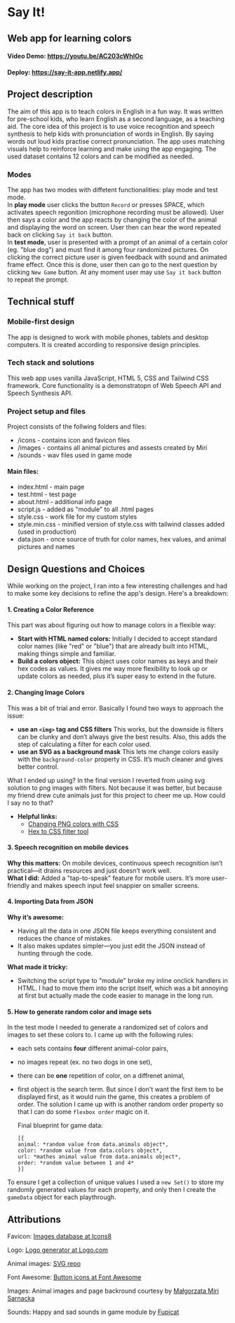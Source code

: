 # Say It!

## Web app for learning colors

#### Video Demo: https://youtu.be/AC203cWhIOc

#### Deploy: https://say-it-app.netlify.app/

## Project description

The aim of this app is to teach colors in English in a fun way. It was written for pre-school kids, who learn English as a second language, as a teaching aid.
The core idea of this project is to use voice recognition and speech synthesis to help kids with pronunciation of words in English. By saying words out loud kids practise correct pronunciation. The app uses matching visuals help to reinforce learning and make using the app engaging.
The used dataset contains 12 colors and can be modified as needed.

### Modes

The app has two modes with diffetent functionalities: play mode and test mode.  
In **play mode** user clicks the button `Record` or presses SPACE, which activates speech regonition (microphone recording must be allowed). User then says a color and the app reacts by changing the color of the animal and displaying the word on screen. User then can hear the word repeated back on clicking `Say it back` button.  
In **test mode**, user is presented with a prompt of an animal of a certain color (eg. "blue dog") and must find it among four randomized pictures. On clicking the correct picture user is given feedback with sound and animated frame effect. Once this is done, user then can go to the next question by clicking `New Game` button. At any moment user may use `Say it back` button to repeat the prompt.

## Technical stuff

### Mobile-first design

The app is designed to work with mobile phones, tablets and desktop computers. It is created according to responsive design principles.

### Tech stack and solutions

This web app uses vanilla JavaScript, HTML 5, CSS and Tailwind CSS framework.
Core functionality is a demonstratopn of Web Speech API and Speech Synthesis API.

### Project setup and files

Project consists of the follwing folders and files:

- /icons - contains icon and favicon files
- /images - contains all animal pictures and assests created by Miri
- /sounds - wav files used in game mode

#### Main files:

- index.html - main page
- test.html - test page
- about.html - additional info page
- script.js - added as "module" to all .html pages
- style.css - work file for my custom styles
- style.min.css - minified version of style.css with tailwind classes added (used in production)
- data.json - once source of truth for color names, hex values, and animal pictures and names

## Design Questions and Choices

While working on the project, I ran into a few interesting challenges and had to make some key decisions to refine the app's design. Here's a breakdown:

#### 1. Creating a Color Reference

This part was about figuring out how to manage colors in a flexible way:

- **Start with HTML named colors:** Initially I decided to accept standard color names (like "red" or "blue") that are already built into HTML, making things simple and familiar.
- **Build a colors object:** This object uses color names as keys and their hex codes as values. It gives me way more flexibility to look up or update colors as needed, plus it’s super easy to extend in the future.

#### 2. Changing Image Colors

This was a bit of trial and error. Basically I found two ways to approach the issue:

- **use an `<img>` tag and CSS filters** This works, but the downside is filters can be clunky and don’t always give the best results. Also, this adds the step of calculating a filter for each color used.
- **use an SVG as a background mask** This lets me change colors easily with the `background-color` property in CSS. It’s much cleaner and gives better control.

What I ended up using? In the final version I reverted from using svg solution to png images with filters. Not because it was better, but because my friend drew cute animals just for this project to cheer me up. How could I say no to that?

- **Helpful links:**
  - [Changing PNG colors with CSS](https://stackoverflow.com/questions/7415872/change-color-of-png-image-via-css/76648616#76648616)
  - [Hex to CSS filter tool](https://isotropic.co/tool/hex-color-to-css-filter/)

#### 3. Speech recognition on mobile devices

**Why this matters:** On mobile devices, continuous speech recognition isn’t practical—it drains resources and just doesn’t work well.  
**What I did:** Added a "tap-to-speak" feature for mobile users. It’s more user-friendly and makes speech input feel snappier on smaller screens.

#### 4. Importing Data from JSON

**Why it’s awesome:**

- Having all the data in one JSON file keeps everything consistent and reduces the chance of mistakes.
- It also makes updates simpler—you just edit the JSON instead of hunting through the code.

**What made it tricky:**

- Switching the script type to "module" broke my inline onclick handlers in HTML. I had to move them into the script itself, which was a bit annoying at first but actually made the code easier to manage in the long run.

#### 5. How to generate random color and image sets

In the test mode I needed to generate a randomized set of colors and images to set these colors to. I came up with the following rules:

- each sets contains **four** different animal-color pairs,
- no images repeat (ex. no two dogs in one set),
- there can be **one** repetition of color, on a diffrenet animal,
- first object is the search term. But since I don't want the first item to be displayed first, as it would ruin the game, this creates a problem of order. The solution I came up with is another random order property so that I can do some `flexbox order` magic on it.

  Final blueprint for game data:

      [{
      animal: *random value from data.animals object*,
      color: *random value from data.colors object*,
      url: *mathes animal value from data.animals object*,
      order: *random value between 1 and 4*
      }]

To ensure I get a collection of unique values I used a `new Set()` to store my randomly generated values for each property, and only then I create the `gameData` object for each playthrough.

## Attributions

Favicon: [Images database at Icons8](https://icons8.com)

Logo: [Logo generator at Logo.com](https://logo.com)

Animal images: [SVG repo](https://www.svgrepo.com)

Font Awesome: [Button icons at Font Awesome](https://fontawesome.com)

Images: Animal images and page backround courtesy by [Małgorzata Miri Sarnacka](https://www.facebook.com/margaritas.anteporcos)

Sounds: Happy and sad sounds in game module by [Fupicat](https://freesound.org/people/Fupicat/)
